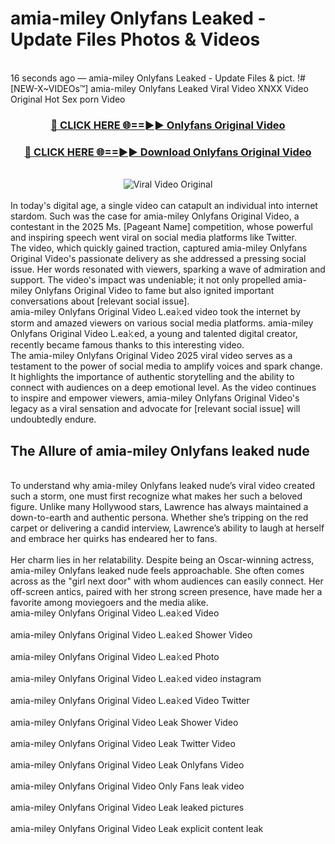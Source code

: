 # amia-miley Onlyfans Leaked - Update Files Photos & Videos 
<br>
16 seconds ago — amia-miley Onlyfans Leaked - Update Files & pict. !#[NEW-X~VIDEOs™] amia-miley Onlyfans Leaked Viral Video XNXX Video Original Hot Sex porn Video
<br>
<div align="center">
<h3><a href="http://freeplayer.one?title=amia-miley&ref=25OR" rel="nofollow">🔴 CLICK HERE 🌐==►► Onlyfans Original Video</a></h3>
<h3><a href="http://freeplayer.one?title=amia-miley&ref=25OR" rel="nofollow">🔴 CLICK HERE 🌐==►► Download Onlyfans Original Video</a></h3>
<br>
<a href="http://freeplayer.one?title=amia-miley&ref=25OR" rel="nofollow" data-target="animated-image.originalLink"><img src="https://i.ibb.co.com/xMMVF88/686577567.gif" alt="Viral Video Original" style="max-width: 100%; display: inline-block;" data-target="animated-image.originalImage"></a>
</div>
<br>
In today's digital age, a single video can catapult an individual into internet stardom. Such was the case for amia-miley Onlyfans Original Video, a contestant in the 2025 Ms. [Pageant Name] competition, whose powerful and inspiring speech went viral on social media platforms like Twitter.
<br>
The video, which quickly gained traction, captured amia-miley Onlyfans Original Video's passionate delivery as she addressed a pressing social issue. Her words resonated with viewers, sparking a wave of admiration and support. The video's impact was undeniable; it not only propelled amia-miley Onlyfans Original Video to fame but also ignited important conversations about [relevant social issue].
<br>
amia-miley Onlyfans Original Video L.ea𝚔ed video took the internet by storm and amazed viewers on various social media platforms. amia-miley Onlyfans Original Video L.ea𝚔ed, a young and talented digital creator, recently became famous thanks to this interesting video.
<br>
The amia-miley Onlyfans Original Video 2025 viral video serves as a testament to the power of social media to amplify voices and spark change. It highlights the importance of authentic storytelling and the ability to connect with audiences on a deep emotional level. As the video continues to inspire and empower viewers, amia-miley Onlyfans Original Video's legacy as a viral sensation and advocate for [relevant social issue] will undoubtedly endure.
<br>
<h2>The Allure of amia-miley Onlyfans leaked nude</h2>
<br>
To understand why amia-miley Onlyfans leaked nude’s viral video created such a storm, one must first recognize what makes her such a beloved figure. Unlike many Hollywood stars, Lawrence has always maintained a down-to-earth and authentic persona. Whether she’s tripping on the red carpet or delivering a candid interview, Lawrence’s ability to laugh at herself and embrace her quirks has endeared her to fans.
<br><br>
Her charm lies in her relatability. Despite being an Oscar-winning actress, amia-miley Onlyfans leaked nude feels approachable. She often comes across as the "girl next door" with whom audiences can easily connect. Her off-screen antics, paired with her strong screen presence, have made her a favorite among moviegoers and the media alike.
<br>
amia-miley Onlyfans Original Video L.ea𝚔ed Video
<br><br>
amia-miley Onlyfans Original Video L.ea𝚔ed Shower Video
<br><br>
amia-miley Onlyfans Original Video L.ea𝚔ed Photo
<br><br>
amia-miley Onlyfans Original Video L.ea𝚔ed video instagram
<br><br>
amia-miley Onlyfans Original Video L.ea𝚔ed Video Twitter
<br><br>
amia-miley Onlyfans Original Video Leak Shower Video
<br><br>
amia-miley Onlyfans Original Video Leak Twitter Video
<br><br>
amia-miley Onlyfans Original Video Leak Onlyfans Video
<br><br>
amia-miley Onlyfans Original Video Only Fans leak video
<br><br>
amia-miley Onlyfans Original Video Leak leaked pictures
<br><br>
amia-miley Onlyfans Original Video Leak explicit content leak